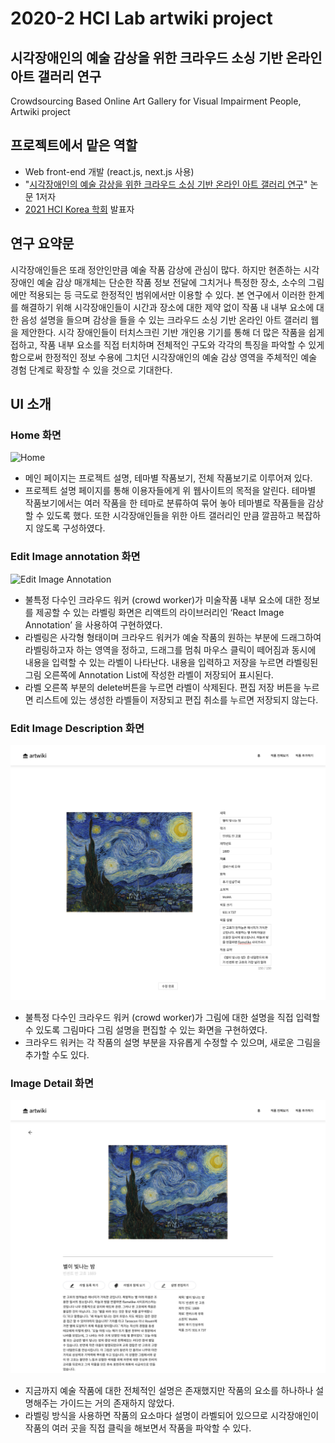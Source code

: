 # 2020-2 HCI Lab artwiki project

## 시각장애인의 예술 감상을 위한 크라우드 소싱 기반 온라인 아트 갤러리 연구

Crowdsourcing Based Online Art Gallery for Visual Impairment People, Artwiki project

## 프로젝트에서 맡은 역할

* Web front-end 개발 \(react.js, next.js 사용\)
* "[시각장애인의 예술 감상을 위한 크라우드 소싱 기반 온라인 아트 갤러리 연구](https://github.com/seungwon2/Artwiki/tree/5e131d25b0b0e249e307c6eda5c5f8794603d623/docs/README.md)" 논문 1저자
* [2021 HCI Korea 학회](https://github.com/seungwon2/Artwiki/tree/5e131d25b0b0e249e307c6eda5c5f8794603d623/docs/README.md) 발표자

## 연구 요약문

시각장애인들은 또래 정안인만큼 예술 작품 감상에 관심이 많다. 하지만 현존하는 시각 장애인 예술 감상 매개체는 단순한 작품 정보 전달에 그치거나 특정한 장소, 소수의 그림에만 적용되는 등 극도로 한정적인 범위에서만 이용할 수 있다. 본 연구에서 이러한 한계를 해결하기 위해 시각장애인들이 시간과 장소에 대한 제약 없이 작품 내 내부 요소에 대한 음성 설명을 들으며 감상을 들을 수 있는 크라우드 소싱 기반 온라인 아트 갤러리 웹을 제안한다. 시각 장애인들이 터치스크린 기반 개인용 기기를 통해 더 많은 작품을 쉽게 접하고, 작품 내부 요소를 직접 터치하며 전체적인 구도와 각각의 특징을 파악할 수 있게 함으로써 한정적인 정보 수용에 그치던 시각장애인의 예술 감상 영역을 주체적인 예술 경험 단계로 확장할 수 있을 것으로 기대한다.

## UI 소개

### Home 화면

![Home](.gitbook/assets/home.png)

* 메인 페이지는 프로젝트 설명, 테마별 작품보기, 전체 작품보기로 이루어져 있다.
* 프로젝트 설명 페이지를 통해 이용자들에게 위 웹사이트의 목적을 알린다. 테마별 작품보기에서는 여러 작품을 한 테마로 분류하여 묶어 놓아 테마별로 작품들을 감상할 수 있도록 했다. 또한 시각장애인들을 위한 아트 갤러리인 만큼 깔끔하고 복잡하지 않도록 구성하였다.

### Edit Image annotation 화면

![Edit Image Annotation](.gitbook/assets/annotation.png)

* 불특정 다수인 크라우드 워커 \(crowd worker\)가 미술작품 내부 요소에 대한 정보를 제공할 수 있는 라벨링 화면은 리액트의 라이브러리인 ‘React Image Annotation’ 을 사용하여 구현하였다.
* 라벨링은 사각형 형태이며 크라우드 워커가 예술 작품의 원하는 부분에 드래그하여 라벨링하고자 하는 영역을 정하고, 드래그를 멈춰 마우스 클릭이 떼어짐과 동시에 내용을 입력할 수 있는 라벨이 나타난다. 내용을 입력하고 저장을 누르면 라벨링된 그림 오른쪽에 Annotation List에 작성한 라벨이 저장되어 표시된다.
* 라벨 오른쪽 부분의 delete버튼을 누르면 라벨이 삭제된다. 편집 저장 버튼을 누르면 리스트에 있는 생성한 라벨들이 저장되고 편집 취소를 누르면 저장되지 않는다.

### Edit Image Description 화면

![Edit Image Description](.gitbook/assets/desc_edit.png)

* 불특정 다수인 크라우드 워커 \(crowd worker\)가 그림에 대한 설명을 직접 입력할 수 있도록 그림마다 그림 설명을 편집할 수 있는 화면을 구현하였다.
* 크라우드 워커는 각 작품의 설명 부분을 자유롭게 수정할 수 있으며, 새로운 그림을 추가할 수도 있다.

### Image Detail 화면

![Detail](.gitbook/assets/detail.png)

* 지금까지 예술 작품에 대한 전체적인 설명은 존재했지만 작품의 요소를 하나하나 설명해주는 가이드는 거의 존재하지 않았다.
* 라벨링 방식을 사용하면 작품의 요소마다 설명이 라벨되어 있으므로 시각장애인이 작품의 여러 곳을 직접 클릭을 해보면서 작품을 파악할 수 있다.

